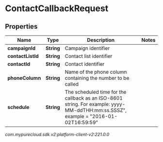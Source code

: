 # ContactCallbackRequest


## Properties

| Name | Type | Description | Notes |
| ------------ | ------------- | ------------- | ------------- |
| **campaignId** | **String** | Campaign identifier |  |
| **contactListId** | **String** | Contact list identifier |  |
| **contactId** | **String** | Contact identifier |  |
| **phoneColumn** | **String** | Name of the phone column containing the number to be called |  |
| **schedule** | **String** | The scheduled time for the callback as an ISO-8601 string. For example: yyyy-MM-ddTHH:mm:ss.SSSZ\", example = \"2016-01-02T16:59:59\" |  |




_com.mypurecloud.sdk.v2:platform-client-v2:221.0.0_
